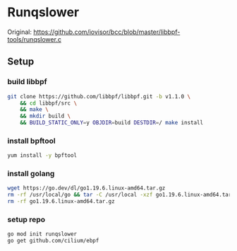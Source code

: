 Runqslower
=======================

Original: https://github.com/iovisor/bcc/blob/master/libbpf-tools/runqslower.c



Setup
-------------

### build libbpf
```sh
git clone https://github.com/libbpf/libbpf.git -b v1.1.0 \
    && cd libbpf/src \
    && make \
    && mkdir build \
    && BUILD_STATIC_ONLY=y OBJDIR=build DESTDIR=/ make install
```

### install bpftool
```sh
yum install -y bpftool
```


### install golang
```sh
wget https://go.dev/dl/go1.19.6.linux-amd64.tar.gz
rm -rf /usr/local/go && tar -C /usr/local -xzf go1.19.6.linux-amd64.tar.gz
rm -rf go1.19.6.linux-amd64.tar.gz
```


### setup repo
```sh
go mod init runqslower
go get github.com/cilium/ebpf
```
